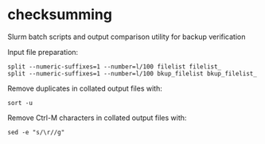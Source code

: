 # checksumming

Slurm batch scripts and output comparison utility for backup verification

Input file preparation:

    split --numeric-suffixes=1 --number=l/100 filelist filelist_
    split --numeric-suffixes=1 --number=l/100 bkup_filelist bkup_filelist_

Remove duplicates in collated output files with:

    sort -u

Remove Ctrl-M characters in collated output files with:

    sed -e "s/\r//g"
